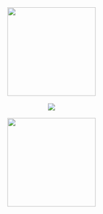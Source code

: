 <div align="center"> 
  <a href="#">
    <img height=200 align="center" src="https://github-readme-stats.vercel.app/api?username=sugarmanzhu&include_all_commits=true&show_icons=true&hide=commits&title_color=fff&text_color=fff&icon_color=fff&bg_color=2468bc" />
    <br />
    <br />
    <img src="https://github-readme-streak-stats.herokuapp.com/?user=sugarmanzhu&theme=sea" />
    <br />
    <br />
    <img height=200 align="center" src="https://github-readme-stats.vercel.app/api/top-langs/?username=sugarmanzhu&layout=compact&title_color=fff&text_color=fff&bg_color=2468bc" />
  </a>
</div>
